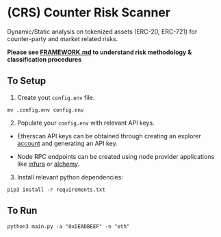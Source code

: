 # (CRS) Counter Risk Scanner

Dynamic/Static analysis on tokenized assets (ERC-20, ERC-721) for counter-party and market related risks. 

__Please see [FRAMEWORK.md](./FRAMEWORK.md) to understand risk methodology & classification procedures__

## To Setup
1. Create yout `config.env` file.
```
mv .config.env config.env
```

2.  Populate your `config.env` with relevant API keys.
* Etherscan API keys can be obtained through creating an explorer [account](https://etherscan.io/login) and generating an API key.

* Node RPC endpoints can be created using node provider applications like [infura](https://www.infura.io/) or [alchemy](https://www.alchemy.com/).

3. Install relevant python dependencies:
```
pip3 install -r requirements.txt
```

## To Run
```
python3 main.py -a "0xDEADBEEF" -n "eth"
```
